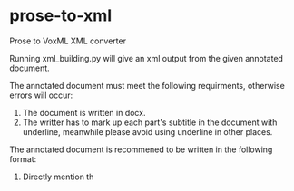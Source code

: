 # prose-to-xml
Prose to VoxML XML converter

Running xml_building.py will give an xml output from the given annotated document. 

The annotated document must meet the following requirments, otherwise errors will occur: 
  1. The document is written in docx. 
  2. The writter has to mark up each part's subtitle in the document with underline, meanwhile please avoid using underline in other places. 
  
The annotated document is recommened to be written in the following format: 
  1. Directly mention th 
